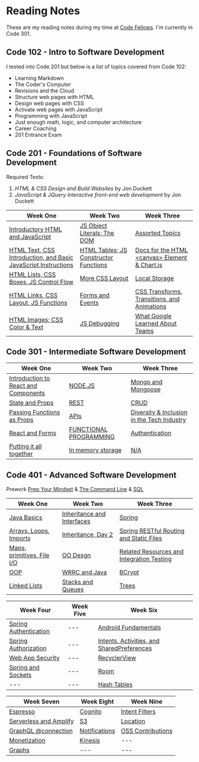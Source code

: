 # Reading Notes

These are my reading notes during my time at [Code Fellows](https://www.codefellows.org/). I'm currently in Code 301.

## Code 102 - Intro to Software Development

I tested into Code 201 but below is a list of topics covered from Code 102:

- Learning Markdown
- The Coder's Computer
- Revisions and the Cloud
- Structure web pages with HTML
- Design web pages with CSS
- Activate web pages with JavaScript
- Programming with JavaScript
- Just enough math, logic, and computer architecture
- Career Coaching
- 201 Entrance Exam

## Code 201 - Foundations of Software Development

Required Texts:

1. *HTML & CSS Design and Build Websites* by Jon Duckett
2. *JavaScript & JQuery Interactive front-end web development* by Jon Duckett

| Week One                                                                      | Week Two                                             | Week Three                                                     |
| ----------------------------------------------------------------------------- | ---------------------------------------------------- | -------------------------------------------------------------- |
| [Introductory HTML and JavaScript](201/class-01.md)                               | [JS Object Literals; The DOM](201/class-06.md)           | [Assorted Topics](201/class-11.md)                                 |
| [HTML Text, CSS Introduction, and Basic JavaScript Instructions](201/class-02.md) | [HTML Tables; JS Constructor Functions](201/class-07.md) | [Docs for the HTML \<canvas> Element & Chart.js](201/class-12.md)  |
| [HTML Lists, CSS Boxes, JS Control Flow](201/class-03.md)                         | [More CSS Layout](201/class-08.md)                       | [Local Storage](201/class-13.md)                                   |
| [HTML Links, CSS Layout, JS Functions](201/class-04.md)                           | [Forms and Events](201/class-09.md)                      | [CSS Transforms, Transitions, and Animations](201/class-14a.md)    |
| [HTML Images; CSS Color & Text](201/class-05.md)                                  | [JS Debugging](201/class-10.md)                          | [What Google Learned About Teams](201/class-14b.md)                |

## Code 301 - Intermediate Software Development

| Week One  | Week Two | Week Three |
| --- | --- | --- |
|[Introduction to React and Components](301/class-01.md)|[NODE.JS](301/class-06.md)|[Mongo and Mongoose](301/class-11.md)|
|[State and Props](301/class-02.md)|[REST](301/class-07.md)|[CRUD](301/class-12.md)|
|[Passing Functions as Props](301/class-03.md)|[APIs](301/class-08.md)|[Diversity & Inclusion in the Tech Industry](301/class-13.md)|
|[React and Forms](301/class-04.md)|[FUNCTIONAL PROGRAMMING](301/class-09.md)|[Authentication](301/class-14.md)|
|[Putting it all together](301/class-05.md)|[In memory storage](301/class-10.md)|[N/A](301/class-15.md)|

## Code 401 - Advanced Software Development

Prework [Prep Your Mindset](401/class-00a.md) & [The Command Line](401/class-00b.md) & [SQL](401/class-00c.md)

| Week One  | Week Two | Week Three |
| --- | --- | --- |
|[Java Basics](401/class-01.md)|[Inheritance and Interfaces](401/class-06.md)|[Spring](401/class-11.md)|
|[Arrays, Loops, Imports](401/class-02.md)|[Inheritance, Day 2](401/class-07.md)|[Spring RESTful Routing and Static Files](401/class-12.md)|
|[Maps, primitives, File I/O](401/class-03.md)|[OO Desgn](401/class-08.md)|[Related Resources and Integration Testing](401/class-13.md)|
|[OOP](401/class-04.md)|[WRRC and Java](401/class-09.md)|[BCrypt](401/class-14.md)|
|[Linked Lists](401/class-05.md)|[Stacks and Queues](401/class-10.md)|[Trees](401/class-15.md)|

| Week Four | Week Five | Week Six|
| --- | --- | --- |
|[Spring Authentication](401/class-16.md)| --- |[Android Fundamentals](401/class-26.md)|
|[Spring Authorization](401/class-17.md)| --- |[Intents, Activities, and SharedPreferences](401/class-27.md)|
|[Web App Security](401/class-18.md)| --- |[RecyclerView](401/class-28.md)|
|[Spring and Sockets](401/class-19.md)| --- |[Room](401/class-29.md)|
| ---               | --- |[Hash Tables](401/class-30.md)|

| Week Seven | Week Eight | Week Nine|
| --- | --- | --- |
|[Espresso](401/class-31.md)|[Cognito](401/class-36.md)|[Intent Filters](401/class-41.md)|
|[Serverless and Amplify](401/class-32.md)|[S3](401/class-37.md)|[Location](401/class-42.md)|
|[GraphQL @connection](401/class-33.md)|[Notifications](401/class-38.md)|[OSS Contributions](401/class-43.md)|
|[Monetization](401/class-34.md)|[Kinesis](401/class-39.md)| ---|
|[Graphs](401/class-35.md)| ---               | ---                |

